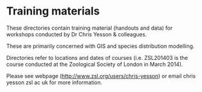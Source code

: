 Training materials
==================

These directories contain training material (handouts and data) for workshops conducted by Dr Chris Yesson & colleagues.

These are primarily concerned with GIS and species distribution modelling.

Directories refer to locations and dates of courses (i.e. ZSL201403 is the course conducted at the Zoological Society of London in March 2014).

Please see webpage (http://www.zsl.org/users/chris-yesson) or email chris <dot> yesson <at> zsl <dot> ac <dot> uk for more information.

